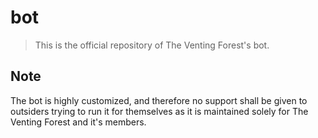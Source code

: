 # bot
> This is the official repository of The Venting Forest's bot.

## Note

The bot is highly customized, and therefore no support shall be given to outsiders trying to run it for themselves as it is maintained solely for The Venting Forest and it's members.